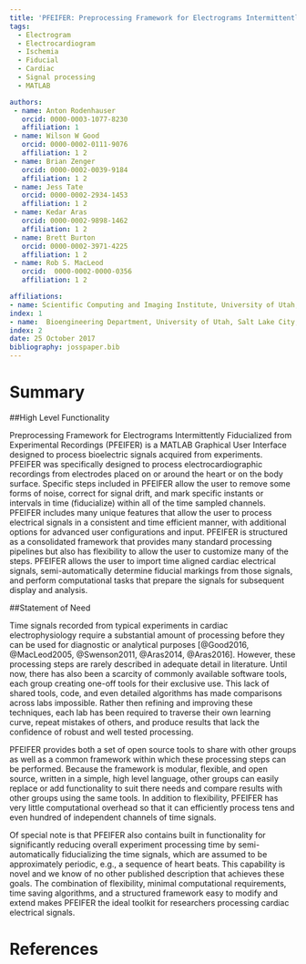 ```yaml
---
title: 'PFEIFER: Preprocessing Framework for Electrograms Intermittently Fiducialized from Experimental Recordings '
tags:
  - Electrogram
  - Electrocardiogram
  - Ischemia
  - Fiducial
  - Cardiac
  - Signal processing
  - MATLAB 

authors:
 - name: Anton Rodenhauser
   orcid: 0000-0003-1077-8230
   affiliation: 1
 - name: Wilson W Good 
   orcid: 0000-0002-0111-9076
   affiliation: 1 2
 - name: Brian Zenger 
   orcid: 0000-0002-0039-9184
   affiliation: 1 2
 - name: Jess Tate 
   orcid: 0000-0002-2934-1453
   affiliation: 1 2
 - name: Kedar Aras 
   orcid: 0000-0002-9898-1462
   affiliation: 1 2
 - name: Brett Burton 
   orcid: 0000-0002-3971-4225
   affiliation: 1 2
 - name: Rob S. MacLeod 
   orcid:  0000-0002-0000-0356
   affiliation: 1 2

affiliations:
- name: Scientific Computing and Imaging Institute, University of Utah, Salt Lake City, UT, USA
index: 1
- name:  Bioengineering Department, University of Utah, Salt Lake City, UT, USA
index: 2
date: 25 October 2017
bibliography: josspaper.bib
---
```


# Summary

##High Level Functionality

Preprocessing Framework for Electrograms Intermittently Fiducialized from
Experimental Recordings (PFEIFER) is a MATLAB Graphical User Interface designed
to process bioelectric signals acquired from experiments.  
PFEIFER was specifically designed to process electrocardiographic
recordings from electrodes placed on or around the heart or on the body
surface.  Specific steps included in
PFEIFER allow the user to remove some forms of noise, correct for
signal drift, and mark specific instants or intervals in time
(fiducialize) within all of the time sampled
channels. PFEIFER includes many unique features that allow the user to
process electrical signals in a consistent and time efficient manner, with
additional options for advanced user configurations and input. PFEIFER is
structured as a consolidated framework that provides many
standard processing pipelines but also has flexibility to allow the user to
customize many of the steps. PFEIFER allows the user to import time
aligned cardiac electrical signals, semi-automatically determine
fiducial markings from those signals, and perform computational tasks that prepare the signals for subsequent display and analysis.

##Statement of Need

 Time signals recorded
from typical experiments in cardiac electrophysiology require a
substantial amount of processing before they can be used for diagnostic or
analytical purposes [@Good2016, @MacLeod2005, @Swenson2011, @Aras2014, @Aras2016]. 
However, these processing steps are rarely described in adequate
detail in literature. Until now, there has also been a scarcity of
commonly available software tools, each group creating one-off tools for
their exclusive use.  This lack of shared tools, code, and even detailed algorithms has
made comparisons across labs impossible.  Rather then refining and
improving these techniques, each lab has been required to traverse their
own learning curve, repeat mistakes of others, and produce results that
lack the confidence of robust and well tested processing.

PFEIFER provides both a set of open source tools to share with other
groups as well as a common framework within which these processing
steps can be performed.  Because the
framework is modular, flexible, and open source, written in a simple, high
level language, other groups can easily replace or add functionality to
suit there needs and compare results with other groups using the same
tools. In addition to flexibility, PFEIFER has very little computational
overhead so that it can efficiently process tens and even hundred of
independent channels of time signals.

Of special note is that PFEIFER also contains built in functionality
for significantly reducing overall experiment processing time by
semi-automatically fiducializing the time signals, which are
assumed to be approximately periodic, e.g., a sequence of heart
beats. This capability is novel and we know of no other published
description that achieves these goals. The combination of flexibility,
minimal computational requirements, time saving algorithms,
and a structured framework easy to modify and extend makes PFEIFER the
ideal toolkit for researchers processing cardiac electrical signals.

# References

  
